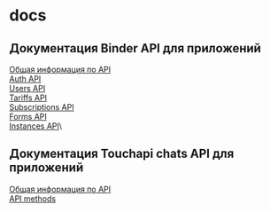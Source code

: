 # docs

## Документация Binder API для приложений

[Общая информация по API](binder_apps_api/00_common.md)\
[Auth API](binder_apps_api/01_auth_api.md)\
[Users API](binder_apps_api/02_users_api.md)\
[Tariffs API](binder_apps_api/03_tariffs_api.md)\
[Subscriptions API](binder_apps_api/04_subscriptions_api.md)\
[Forms API](binder_apps_api/05_forms_api.md)\
[Instances API](binder_apps_api/06_instances.md)\

## Документация Touchapi chats API для приложений
[Общая информация по API](touchapi-chats-api/00_common.md)\
[API methods](touchapi-chats-api/01_methods.md)




